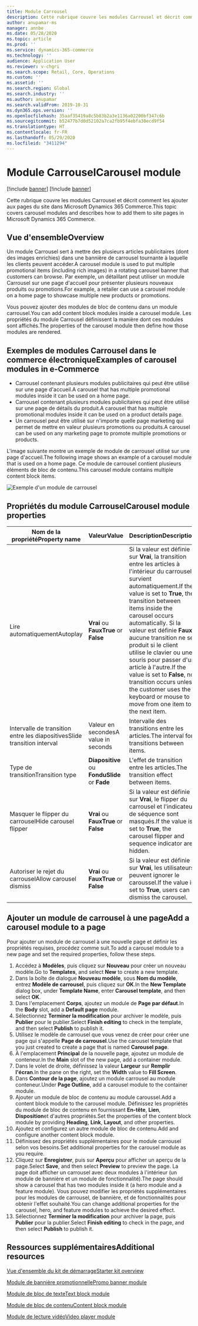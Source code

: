 ```yaml
---
title: Module Carrousel
description: Cette rubrique couvre les modules Carrousel et décrit comment les ajouter aux pages du site dans Microsoft Dynamics 365 Commerce.
author: anupamar-ms
manager: annbe
ms.date: 05/28/2020
ms.topic: article
ms.prod: ''
ms.service: dynamics-365-commerce
ms.technology: ''
audience: Application User
ms.reviewer: v-chgri
ms.search.scope: Retail, Core, Operations
ms.custom: ''
ms.assetid: ''
ms.search.region: Global
ms.search.industry: ''
ms.author: anupamar
ms.search.validFrom: 2019-10-31
ms.dyn365.ops.version: ''
ms.openlocfilehash: 35aaf35419a8c5b83b2a3e1136a02200bf347c6b
ms.sourcegitcommit: b52477b7d0d52102a7ca2fb95f4ebfa30ecd9f54
ms.translationtype: HT
ms.contentlocale: fr-FR
ms.lasthandoff: 05/29/2020
ms.locfileid: "3411294"
---
```

# <a name="carousel-module"></a><span data-ttu-id="77ff6-103">Module Carrousel</span><span class="sxs-lookup"><span data-stu-id="77ff6-103">Carousel module</span></span>

[!include [banner](includes/preview-banner.md)]
[!include [banner](includes/banner.md)]

<span data-ttu-id="77ff6-104">Cette rubrique couvre les modules Carrousel et décrit comment les ajouter aux pages du site dans Microsoft Dynamics 365 Commerce.</span><span class="sxs-lookup"><span data-stu-id="77ff6-104">This topic covers carousel modules and describes how to add them to site pages in Microsoft Dynamics 365 Commerce.</span></span>

## <a name="overview"></a><span data-ttu-id="77ff6-105">Vue d'ensemble</span><span class="sxs-lookup"><span data-stu-id="77ff6-105">Overview</span></span>

<span data-ttu-id="77ff6-106">Un module Carrousel sert à mettre des plusieurs articles publicitaires (dont des images enrichies) dans une bannière de carrousel tournante à laquelle les clients peuvent accéder.</span><span class="sxs-lookup"><span data-stu-id="77ff6-106">A carousel module is used to put multiple promotional items (including rich images) in a rotating carousel banner that customers can browse.</span></span> <span data-ttu-id="77ff6-107">Par exemple, un détaillant peut utiliser un module Carrousel sur une page d'accueil pour présenter plusieurs nouveaux produits ou promotions.</span><span class="sxs-lookup"><span data-stu-id="77ff6-107">For example, a retailer can use a carousel module on a home page to showcase multiple new products or promotions.</span></span>

<span data-ttu-id="77ff6-108">Vous pouvez ajouter des modules de bloc de contenu dans un module carrousel.</span><span class="sxs-lookup"><span data-stu-id="77ff6-108">You can add content block modules inside a carousel module.</span></span> <span data-ttu-id="77ff6-109">Les propriétés du module Carrousel définissent la manière dont ces modules sont affichés.</span><span class="sxs-lookup"><span data-stu-id="77ff6-109">The properties of the carousel module then define how those modules are rendered.</span></span>

## <a name="examples-of-carousel-modules-in-e-commerce"></a><span data-ttu-id="77ff6-110">Exemples de modules Carrousel dans le commerce électronique</span><span class="sxs-lookup"><span data-stu-id="77ff6-110">Examples of carousel modules in e-Commerce</span></span>

- <span data-ttu-id="77ff6-111">Carrousel contenant plusieurs modules publicitaires qui peut être utilisé sur une page d'accueil.</span><span class="sxs-lookup"><span data-stu-id="77ff6-111">A carousel that has multiple promotional modules inside it can be used on a home page.</span></span>
- <span data-ttu-id="77ff6-112">Carrousel contenant plusieurs modules publicitaires qui peut être utilisé sur une page de détails du produit.</span><span class="sxs-lookup"><span data-stu-id="77ff6-112">A carousel that has multiple promotional modules inside it can be used on a product details page.</span></span>
- <span data-ttu-id="77ff6-113">Un carrousel peut être utilisé sur n'importe quelle page marketing qui permet de mettre en valeur plusieurs promotions ou produits.</span><span class="sxs-lookup"><span data-stu-id="77ff6-113">A carousel can be used on any marketing page to promote multiple promotions or products.</span></span>

<span data-ttu-id="77ff6-114">L'image suivante montre un exemple de module de carrousel utilisé sur une page d'accueil.</span><span class="sxs-lookup"><span data-stu-id="77ff6-114">The following image shows an example of a carousel module that is used on a home page.</span></span> <span data-ttu-id="77ff6-115">Ce module de carrousel contient plusieurs éléments de bloc de contenu.</span><span class="sxs-lookup"><span data-stu-id="77ff6-115">This carousel module contains multiple content block items.</span></span>

![Exemple d'un module de carrousel](./media/Hero.PNG)

## <a name="carousel-module-properties"></a><span data-ttu-id="77ff6-117">Propriétés du module Carrousel</span><span class="sxs-lookup"><span data-stu-id="77ff6-117">Carousel module properties</span></span>

| <span data-ttu-id="77ff6-118">Nom de la propriété</span><span class="sxs-lookup"><span data-stu-id="77ff6-118">Property name</span></span>             | <span data-ttu-id="77ff6-119">Valeur</span><span class="sxs-lookup"><span data-stu-id="77ff6-119">Value</span></span>                 | <span data-ttu-id="77ff6-120">Description</span><span class="sxs-lookup"><span data-stu-id="77ff6-120">Description</span></span> |
|---------------------------|-----------------------|-------------|
| <span data-ttu-id="77ff6-121">Lire automatiquement</span><span class="sxs-lookup"><span data-stu-id="77ff6-121">Autoplay</span></span>                  | <span data-ttu-id="77ff6-122">**Vrai** ou **Faux**</span><span class="sxs-lookup"><span data-stu-id="77ff6-122">**True** or **False**</span></span> | <span data-ttu-id="77ff6-123">Si la valeur est définie sur **Vrai**, la transition entre les articles à l'intérieur du carrousel survient automatiquement.</span><span class="sxs-lookup"><span data-stu-id="77ff6-123">If the value is set to **True**, the transition between items inside the carousel occurs automatically.</span></span> <span data-ttu-id="77ff6-124">Si la valeur est définie **Faux**, aucune transition ne se produit si le client utilise le clavier ou une souris pour passer d'un article à l'autre.</span><span class="sxs-lookup"><span data-stu-id="77ff6-124">If the value is set to **False**, no transition occurs unless the customer uses the keyboard or mouse to move from one item to the next item.</span></span> |
| <span data-ttu-id="77ff6-125">Intervalle de transition entre les diapositives</span><span class="sxs-lookup"><span data-stu-id="77ff6-125">Slide transition interval</span></span> | <span data-ttu-id="77ff6-126">Valeur en secondes</span><span class="sxs-lookup"><span data-stu-id="77ff6-126">A value in seconds</span></span>    | <span data-ttu-id="77ff6-127">Intervalle des transitions entre les articles.</span><span class="sxs-lookup"><span data-stu-id="77ff6-127">The interval for transitions between items.</span></span> |
| <span data-ttu-id="77ff6-128">Type de transition</span><span class="sxs-lookup"><span data-stu-id="77ff6-128">Transition type</span></span>           | <span data-ttu-id="77ff6-129">**Diapositive** ou **Fondu**</span><span class="sxs-lookup"><span data-stu-id="77ff6-129">**Slide** or **Fade**</span></span> | <span data-ttu-id="77ff6-130">L'effet de transition entre les articles.</span><span class="sxs-lookup"><span data-stu-id="77ff6-130">The transition effect between items.</span></span> |
| <span data-ttu-id="77ff6-131">Masquer le flipper du carrousel</span><span class="sxs-lookup"><span data-stu-id="77ff6-131">Hide carousel flipper</span></span>     | <span data-ttu-id="77ff6-132">**Vrai** ou **Faux**</span><span class="sxs-lookup"><span data-stu-id="77ff6-132">**True** or **False**</span></span> | <span data-ttu-id="77ff6-133">Si la valeur est définie sur **Vrai**, le flipper du carrousel et l'indicateur de séquence sont masqués.</span><span class="sxs-lookup"><span data-stu-id="77ff6-133">If the value is set to **True**, the carousel flipper and sequence indicator are hidden.</span></span> |
| <span data-ttu-id="77ff6-134">Autoriser le rejet du carrousel</span><span class="sxs-lookup"><span data-stu-id="77ff6-134">Allow carousel dismiss</span></span>    | <span data-ttu-id="77ff6-135">**Vrai** ou **Faux**</span><span class="sxs-lookup"><span data-stu-id="77ff6-135">**True** or **False**</span></span> | <span data-ttu-id="77ff6-136">Si la valeur est définie sur **Vrai**, les utilisateurs peuvent ignorer le caroussel.</span><span class="sxs-lookup"><span data-stu-id="77ff6-136">If the value is set to **True**, users can dismiss the carousel.</span></span> |

## <a name="add-a-carousel-module-to-a-page"></a><span data-ttu-id="77ff6-137">Ajouter un module de carrousel à une page</span><span class="sxs-lookup"><span data-stu-id="77ff6-137">Add a carousel module to a page</span></span>

<span data-ttu-id="77ff6-138">Pour ajouter un module de carrousel à une nouvelle page et définir les propriétés requises, procédez comme suit.</span><span class="sxs-lookup"><span data-stu-id="77ff6-138">To add a carousel module to a new page and set the required properties, follow these steps.</span></span>

1. <span data-ttu-id="77ff6-139">Accédez à **Modèles**, puis cliquez sur **Nouveau** pour créer un nouveau modèle.</span><span class="sxs-lookup"><span data-stu-id="77ff6-139">Go to **Templates**, and select **New** to create a new template.</span></span>
1. <span data-ttu-id="77ff6-140">Dans la boîte de dialogue **Nouveau modèle**, sous **Nom du modèle**, entrez **Modèle de carrousel**, puis cliquez sur **OK**.</span><span class="sxs-lookup"><span data-stu-id="77ff6-140">In the **New Template** dialog box, under **Template Name**, enter **Carousel template**, and then select **OK**.</span></span>
1. <span data-ttu-id="77ff6-141">Dans l'emplacement **Corps**, ajoutez un module de **Page par défaut**.</span><span class="sxs-lookup"><span data-stu-id="77ff6-141">In the **Body** slot, add a **Default page** module.</span></span>
1. <span data-ttu-id="77ff6-142">Sélectionnez **Terminer la modification** pour archiver le modèle, puis **Publier** pour le publier.</span><span class="sxs-lookup"><span data-stu-id="77ff6-142">Select **Finish editing** to check in the template, and then select **Publish** to publish it.</span></span>  
1. <span data-ttu-id="77ff6-143">Utilisez le modèle de carrousel que vous venez de créer pour créer une page qui s'appelle **Page de carrousel**.</span><span class="sxs-lookup"><span data-stu-id="77ff6-143">Use the carousel template that you just created to create a page that is named **Carousel page**.</span></span>
1. <span data-ttu-id="77ff6-144">À l'emplacement **Principal** de la nouvelle page, ajoutez un module de conteneur.</span><span class="sxs-lookup"><span data-stu-id="77ff6-144">In the **Main** slot of the new page, add a container module.</span></span> 
1. <span data-ttu-id="77ff6-145">Dans le volet de droite, définissez la valeur **Largeur** sur **Remplir l'écran**.</span><span class="sxs-lookup"><span data-stu-id="77ff6-145">In the pane on the right, set the **Width** value to **Fill Screen**.</span></span>
1. <span data-ttu-id="77ff6-146">Dans **Contour de la page**, ajoutez un module carrousel au module conteneur.</span><span class="sxs-lookup"><span data-stu-id="77ff6-146">Under **Page Outline**, add a carousel module to the container module.</span></span>
1. <span data-ttu-id="77ff6-147">Ajouter un module de bloc de contenu au module caroussel.</span><span class="sxs-lookup"><span data-stu-id="77ff6-147">Add a content block module to the carousel module.</span></span> <span data-ttu-id="77ff6-148">Définissez les propriétés du module de bloc de contenu en fournissant **En-tête**, **Lien**, **Disposition**et d'autres propriétés.</span><span class="sxs-lookup"><span data-stu-id="77ff6-148">Set the properties of the content block module by providing **Heading**, **Link**, **Layout**, and other properties.</span></span>
1. <span data-ttu-id="77ff6-149">Ajoutez et configurez un autre module de bloc de contenu.</span><span class="sxs-lookup"><span data-stu-id="77ff6-149">Add and configure another content block module.</span></span>
1. <span data-ttu-id="77ff6-150">Définissez des propriétés supplémentaires pour le module carrousel selon vos besoins.</span><span class="sxs-lookup"><span data-stu-id="77ff6-150">Set additional properties for the carousel module as you require.</span></span>
1. <span data-ttu-id="77ff6-151">Cliquez sur **Enregistrer**, puis sur **Aperçu** pour afficher un aperçu de la page.</span><span class="sxs-lookup"><span data-stu-id="77ff6-151">Select **Save**, and then select **Preview** to preview the page.</span></span> <span data-ttu-id="77ff6-152">La page doit afficher un carrousel avec deux modules à l'intérieur (un module de bannière et un module de fonctionnalité).</span><span class="sxs-lookup"><span data-stu-id="77ff6-152">The page should show a carousel that has two modules inside it (a hero module and a feature module).</span></span> <span data-ttu-id="77ff6-153">Vous pouvez modifier les propriétés supplémentaires pour les modules de carrousel, de bannière, et de fonctionnalités pour obtenir l'effet souhaité.</span><span class="sxs-lookup"><span data-stu-id="77ff6-153">You can change additional properties for the carousel, hero, and feature modules to achieve the desired effect.</span></span>
1. <span data-ttu-id="77ff6-154">Sélectionnez **Terminer la modification** pour archiver la page, puis **Publier** pour la publier.</span><span class="sxs-lookup"><span data-stu-id="77ff6-154">Select **Finish editing** to check in the page, and then select **Publish** to publish it.</span></span>

## <a name="additional-resources"></a><span data-ttu-id="77ff6-155">Ressources supplémentaires</span><span class="sxs-lookup"><span data-stu-id="77ff6-155">Additional resources</span></span>

[<span data-ttu-id="77ff6-156">Vue d'ensemble du kit de démarrage</span><span class="sxs-lookup"><span data-stu-id="77ff6-156">Starter kit overview</span></span>](starter-kit-overview.md)

[<span data-ttu-id="77ff6-157">Module de bannière promotionnelle</span><span class="sxs-lookup"><span data-stu-id="77ff6-157">Promo banner module</span></span>](add-alert.md)

[<span data-ttu-id="77ff6-158">Module de bloc de texte</span><span class="sxs-lookup"><span data-stu-id="77ff6-158">Text block module</span></span>](add-content-rich-block.md)

[<span data-ttu-id="77ff6-159">Module de bloc de contenu</span><span class="sxs-lookup"><span data-stu-id="77ff6-159">Content block module</span></span>](add-hero-module.md)

[<span data-ttu-id="77ff6-160">Module de lecture vidéo</span><span class="sxs-lookup"><span data-stu-id="77ff6-160">Video player module</span></span>](add-video-player.md)
